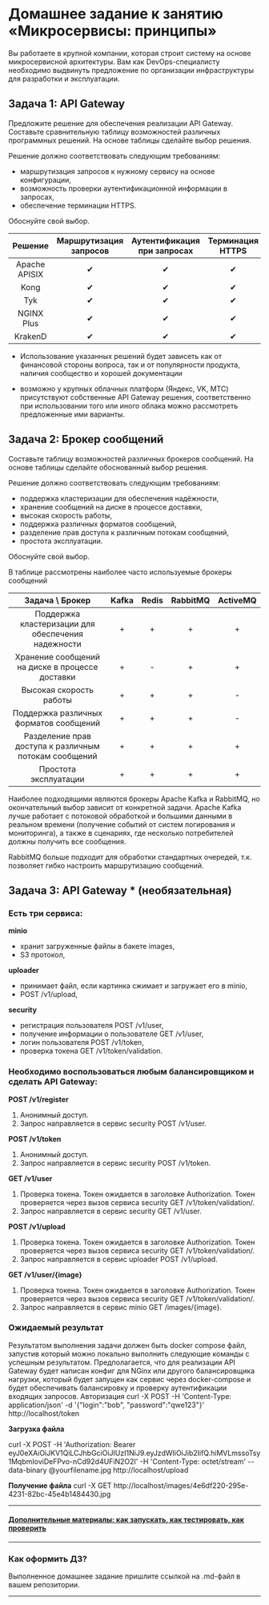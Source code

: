 
# Домашнее задание к занятию «Микросервисы: принципы»

Вы работаете в крупной компании, которая строит систему на основе микросервисной архитектуры.
Вам как DevOps-специалисту необходимо выдвинуть предложение по организации инфраструктуры для разработки и эксплуатации.

## Задача 1: API Gateway 

Предложите решение для обеспечения реализации API Gateway. Составьте сравнительную таблицу возможностей различных программных решений. На основе таблицы сделайте выбор решения.

Решение должно соответствовать следующим требованиям:
- маршрутизация запросов к нужному сервису на основе конфигурации,
- возможность проверки аутентификационной информации в запросах,
- обеспечение терминации HTTPS.

Обоснуйте свой выбор.

| Решение | Маршрутизация запросов | Аутентификация при запросах | Терминация HTTPS | Модель распространения |
|:---:|:---:|:---:|:---:|:---:|
| Apache APISIX | ✔ | ✔ | ✔ | Опенсоурс |
| Kong | ✔ | ✔ | ✔ | Опенсоурс |
| Tyk | ✔ | ✔ | ✔ | Опенсоурс |
| NGINX Plus | ✔ | ✔ | ✔ | Платная |
| KrakenD | ✔ | ✔ | ✔ | Опенсоурс |

 - Использование указанных решений будет зависеть как от  финансовой стороны вопроса, так и  от популярности продукта, наличия сообщество и хорошей документации 

 - возможно у крупных облачных платформ (Яндекс, VK, МТС) присутствуют собственные API Gateway решения, соответственно при использовании того или иного облака можно рассмотреть предложенные ими варианты.


## Задача 2: Брокер сообщений

Составьте таблицу возможностей различных брокеров сообщений. На основе таблицы сделайте обоснованный выбор решения.

Решение должно соответствовать следующим требованиям:
- поддержка кластеризации для обеспечения надёжности,
- хранение сообщений на диске в процессе доставки,
- высокая скорость работы,
- поддержка различных форматов сообщений,
- разделение прав доступа к различным потокам сообщений,
- простота эксплуатации.

Обоснуйте свой выбор.

В таблице рассмотрены наиболее часто  используемые  брокеры сообщений

Задача \ Брокер | Kafka | Redis | RabbitMQ | ActiveMQ
:---: | :---: | :---: | :---: | :---:
Поддержка кластеризации для обеспечения надежности | + | + | + | + |
Хранение сообщений на диске в процессе доставки | + | - | + | + |
Высокая скорость работы | + | + | + | - |
Поддержка различных форматов сообщений | + | + | + | - |
Разделение прав доступа к различным потокам сообщений | + | + | + | + |
Простота эксплуатации | + | + | + | + |

Наиболее подходящими являются брокеры Apache Kafka  и RabbitMQ,  но окончательный выбор зависит от конкретной задачи.
Apache Kafka лучше работает  с потоковой обработкой и большими данными в реальном времени (получение событий от систем логирования и мониторинга),  а также в сценариях, где несколько потребителей должны получить все сообщения.

RabbitMQ больше подходит для обработки стандартных очередей,  т.к.  позволяет гибко настроить  маршрутизацию сообщений.

## Задача 3: API Gateway * (необязательная)

### Есть три сервиса:

**minio**
- хранит загруженные файлы в бакете images,
- S3 протокол,

**uploader**
- принимает файл, если картинка сжимает и загружает его в minio,
- POST /v1/upload,

**security**
- регистрация пользователя POST /v1/user,
- получение информации о пользователе GET /v1/user,
- логин пользователя POST /v1/token,
- проверка токена GET /v1/token/validation.

### Необходимо воспользоваться любым балансировщиком и сделать API Gateway:

**POST /v1/register**
1. Анонимный доступ.
2. Запрос направляется в сервис security POST /v1/user.

**POST /v1/token**
1. Анонимный доступ.
2. Запрос направляется в сервис security POST /v1/token.

**GET /v1/user**
1. Проверка токена. Токен ожидается в заголовке Authorization. Токен проверяется через вызов сервиса security GET /v1/token/validation/.
2. Запрос направляется в сервис security GET /v1/user.

**POST /v1/upload**
1. Проверка токена. Токен ожидается в заголовке Authorization. Токен проверяется через вызов сервиса security GET /v1/token/validation/.
2. Запрос направляется в сервис uploader POST /v1/upload.

**GET /v1/user/{image}**
1. Проверка токена. Токен ожидается в заголовке Authorization. Токен проверяется через вызов сервиса security GET /v1/token/validation/.
2. Запрос направляется в сервис minio GET /images/{image}.

### Ожидаемый результат

Результатом выполнения задачи должен быть docker compose файл, запустив который можно локально выполнить следующие команды с успешным результатом.
Предполагается, что для реализации API Gateway будет написан конфиг для NGinx или другого балансировщика нагрузки, который будет запущен как сервис через docker-compose и будет обеспечивать балансировку и проверку аутентификации входящих запросов.
Авторизация
curl -X POST -H 'Content-Type: application/json' -d '{"login":"bob", "password":"qwe123"}' http://localhost/token

**Загрузка файла**

curl -X POST -H 'Authorization: Bearer eyJ0eXAiOiJKV1QiLCJhbGciOiJIUzI1NiJ9.eyJzdWIiOiJib2IifQ.hiMVLmssoTsy1MqbmIoviDeFPvo-nCd92d4UFiN2O2I' -H 'Content-Type: octet/stream' --data-binary @yourfilename.jpg http://localhost/upload

**Получение файла**
curl -X GET http://localhost/images/4e6df220-295e-4231-82bc-45e4b1484430.jpg

---

#### [Дополнительные материалы: как запускать, как тестировать, как проверить](https://github.com/netology-code/devkub-homeworks/tree/main/11-microservices-02-principles)

---

### Как оформить ДЗ?

Выполненное домашнее задание пришлите ссылкой на .md-файл в вашем репозитории.

---
